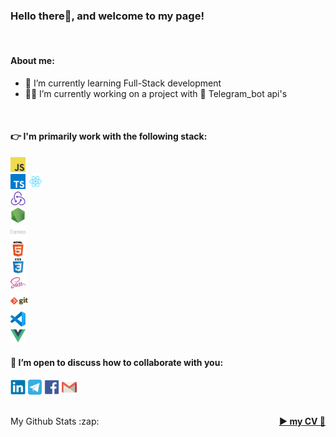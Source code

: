 ### Hello there👋, and welcome to my page!

<br />

#### About me:
  -  🌱 I’m currently learning Full-Stack development
  -  👨‍💻 I’m currently working on a project with 🤖 Telegram_bot api's

<br />

 
#### 👉 I'm primarily work with the following stack:

<code><img height="24" src="https://raw.githubusercontent.com/github/explore/80688e429a7d4ef2fca1e82350fe8e3517d3494d/topics/javascript/javascript.png"></code><code> <img height="24" src="https://raw.githubusercontent.com/github/explore/80688e429a7d4ef2fca1e82350fe8e3517d3494d/topics/typescript/typescript.png"></code> <code><img height="24" src="https://raw.githubusercontent.com/github/explore/80688e429a7d4ef2fca1e82350fe8e3517d3494d/topics/react/react.png"></code><code> <img height="24" src="https://raw.githubusercontent.com/github/explore/80688e429a7d4ef2fca1e82350fe8e3517d3494d/topics/redux/redux.png"></code><code> <img height="24" src="https://raw.githubusercontent.com/github/explore/80688e429a7d4ef2fca1e82350fe8e3517d3494d/topics/nodejs/nodejs.png"></code><code> <img height="24" src="https://raw.githubusercontent.com/github/explore/80688e429a7d4ef2fca1e82350fe8e3517d3494d/topics/express/express.png"></code><code> <img height="24" src="https://raw.githubusercontent.com/github/explore/80688e429a7d4ef2fca1e82350fe8e3517d3494d/topics/html/html.png"></code><code> <img height="24" src="https://raw.githubusercontent.com/github/explore/80688e429a7d4ef2fca1e82350fe8e3517d3494d/topics/css/css.png"></code><code> <img height="24" src="https://raw.githubusercontent.com/github/explore/80688e429a7d4ef2fca1e82350fe8e3517d3494d/topics/sass/sass.png"></code><code> <img height="28" src="https://raw.githubusercontent.com/github/explore/80688e429a7d4ef2fca1e82350fe8e3517d3494d/topics/git/git.png"></code><code> <img height="24" src="https://raw.githubusercontent.com/github/explore/80688e429a7d4ef2fca1e82350fe8e3517d3494d/topics/visual-studio-code/visual-studio-code.png"></code><code> <img height="24" src="https://raw.githubusercontent.com/github/explore/80688e429a7d4ef2fca1e82350fe8e3517d3494d/topics/vue/vue.png"> </code>


#### 🔭 I’m open to discuss how to collaborate with you:

[<img src='https://github.com/devicons/devicon/blob/master/icons/linkedin/linkedin-original.svg' alt='linkedin' height='24'>](https://www.linkedin.com/in/vkuznietsov-bb066376/)
[<img src='./telegram-svgrepo-com (2).svg' alt='telegram' width='22' height='24'>](https://t.me/vkuznetsov28/)
[<img src='https://github.com/devicons/devicon/blob/master/icons/facebook/facebook-original.svg' alt='facebook' height='24'>](https://www.facebook.com/kuz.v91) 
[<img src='./gmail.svg' alt='email' height='24'>](mailto:kuz.v@ukr.net) 


<br />

<details>
  <summary style="display: flex; justify-content: space-between;"><span>My Github Stats :zap: </span> &nbsp; &nbsp; &nbsp; &nbsp; &nbsp; &nbsp; &nbsp; &nbsp; &nbsp; <a href="https://hustle2live.github.io/My_resume/" style="text-align:right;font-weight:bold;" target="_blank"> &#x25B6; my CV 🔗</a></summary>
  <br />
 <img alt="Github Stats" src="https://github-readme-stats.vercel.app/api/top-langs/?username=hustle2live&show_icons=true&theme=catppuccin_latte" height='230' />  <img height='130' alt="Github Stats" src="https://github-readme-stats.vercel.app/api?username=hustle2live&show_icons=true&theme=nord" /> <img height='160' alt="Github Stats" src="http://github-profile-summary-cards.vercel.app/api/cards/profile-details?username=hustle2live" />
<br />
</details>




<!--
 ** my [CV 🔗](https://hustle2live.github.io/My_resume/)**

**hustle2live/hustle2live** is a ✨ _special_ ✨ repository because its `README.md` (this file) appears on your GitHub profile.

Here are some ideas to get you started:

- 🔭 I’m currently working on ...

- 👯 I’m looking to collaborate on ...
- 🤔 I’m looking for help with ...
- 💬 Ask me about ...
- 📫 How to reach me: ...
- 😄 Pronouns: ...
- ⚡ Fun fact: ...
-->
